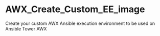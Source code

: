 # AWX_Create_Custom_EE_image
Create your custom AWX Ansible execution environment to be used on Ansible Tower AWX
